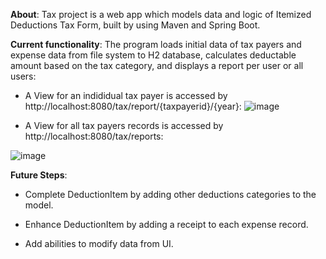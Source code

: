 
**About**:
Tax project is a web app which models data and logic of Itemized Deductions Tax Form, built by using Maven and Spring Boot. 

**Current functionality**:
The program loads initial data of tax payers and expense data from file system to H2 database, calculates deductable amount based on the tax category, and displays a report per user or all users:

- A View for an indididual tax payer is accessed by http://localhost:8080/tax/report/{taxpayerid}/{year}:
![image](https://user-images.githubusercontent.com/1413297/217731001-f5cad239-d0e8-4ad3-9115-fe6bd8056529.png)

- A View for all tax payers records is accessed by http://localhost:8080/tax/reports:



![image](https://user-images.githubusercontent.com/1413297/217730592-f804c8e7-709d-4876-b27d-720e0edf7a50.png)

**Future Steps**:
- Complete DeductionItem by adding other deductions categories to the model.

- Enhance DeductionItem by adding a receipt to each expense record.
- Add abilities to modify data from UI. 
